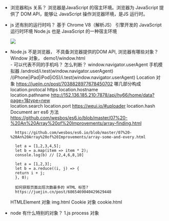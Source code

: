 - 浏览器和js 关系？
    浏览器是JavaScript 的宿主环境。浏览器为 JavaScript 提供了 DOM API，能够让 JavaScript 操作浏览器环境，是JS 运行时。

- js 还有别的运行时吗？
    基于 Chrome V8（解析JS） 引擎开发的 JavaScript 运行时环境
    Node.js 也是 JavaScript 的一种宿主环境

    ![](https://p.ssl.qhimg.com/t01072a67f1315ec168.jpg)

- Node.js 不是浏览器， 不具备浏览器提供的DOM API, 浏览器有哪些对象？
    Window 对象， demo1/window.html   
        - 可以代表不同的手机吗？ 怎么判断？
        window.navigator.userAgent  手机模拟器
        /android/i.test(window.navigator.userAgent)
        /(iPhone|iPad|iPod|iOS)/i.test(window.navigator.userAgent)
    Location 对象
        https://juejin.cn/post/7038828977678450702   哪几部分构成
        location.protocal   https
        location.hostname   
        location.pathname
        http://152.136.185.210:7878/api/hy66/home/data?page=1&type=new    
        location.search
        location.port
        https://weui.io/#uploader
        location.hash
    Document 
        arr  es6 方法
        https://github.com/wesbos/es6.io/blob/master/07%20-%20An%20Array%20of%20Improvements/array-finding.html

        https://github.com/wesbos/es6.io/blob/master/07%20-%20An%20Array%20of%20Improvements/array-some-and-every.html

        let a = [1,2,3,4,5];
        let b = a.map(item => item * 2);
        console.log(b) // [2,4,6,8,10]

        let a = [1,2,3];
        let b = a.reduce((i, j) => {
        return i + j;
        }, 0);

        如何获取页面出现次数最多的 HTML 标签?
        https://juejin.cn/post/6865469040429629448

    HTMLElement 对象
        img.html
    Cookie 对象
    cookie.html

- node 有什么特别的对象？
    1.js process 对象


